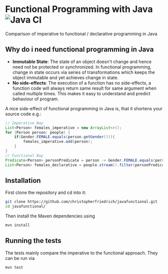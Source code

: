 # Functional Programming with Java ![Java CI](https://github.com/christopherfriedrich/javafunctional/workflows/Java%20CI/badge.svg?branch=master)

Comparison of imperative to functional / declarative programming in Java

## Why do i need functional programming in Java

* **Immutable State**: The state of an object doesn't change and hence need not be protected or synchronized. In functional programming, change in state occurs via series of transformations which keeps the object immutable and yet achieves change in state.
* **No side-effects**: The execution of a function has no side-effects,  a function code will always return same result for same argument when called multiple times. This makes it easy to understand and predict behaviour of program.

A nice side-effect of functional programming in Java is, that it shortens your source code e.g.:

```java
// Imperative Way
List<Person> females_imperative = new ArrayList<>();
for (Person person: people) {
    if(Gender.FEMALE.equals(person.getGender())){
        females_imperative.add(person);
    }
}
// Functional Way
Predicate<Person> personPredicate = person -> Gender.FEMALE.equals(person.getGender());
List<Person> females_declarative = people.stream().filter(personPredicate).collect(Collectors.toList());
```
## Installation
First clone the repository and cd into it:
```bash
git clone https://github.com/christopherfriedrich/javafunctional.git
cd javafunctional/
```
Then install the Maven dependencies using
```bash
mvn install
```

## Running the tests

The tests mainly compare the imperative to the functional approach.
They can be run via
```bash
mvn test
```

